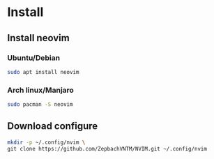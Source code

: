 # Install

## Install neovim

### Ubuntu/Debian

```bash
sudo apt install neovim
```

### Arch linux/Manjaro

```bash
sudo pacman -S neovim
```

## Download configure

```bash
mkdir -p ~/.config/nvim \
git clone https://github.com/ZepbachVNTM/NVIM.git ~/.config/nvim
```
